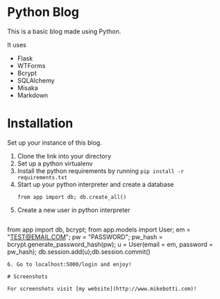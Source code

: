 # Python Blog

This is a basic blog made using Python.

It uses
- Flask
- WTForms
- Bcrypt
- SQLAlchemy
- Misaka
- Markdown

# Installation

Set up your instance of this blog. 

1. Clone the link into your directory
2. Set up a python virtualenv
3. Install the python requirements by running ```pip install -r requirements.txt```
4. Start up your python interpreter and create a database
    ```
    from app import db; db.create_all()
    ```
5. Create a new user in python interpreter
    ```
from app import db, bcrypt; 
from app.models import User; em = "TEST@EMAIL.COM"; pw = "PASSWORD"; pw_hash = bcrypt.generate_password_hash(pw); 
u = User(email = em, password = pw_hash); 
db.session.add(u);db.session.commit()
```
6. Go to localhost:5000/login and enjoy!

# Screenshots

For screenshots visit [my website](http://www.mikebotti.com)!

